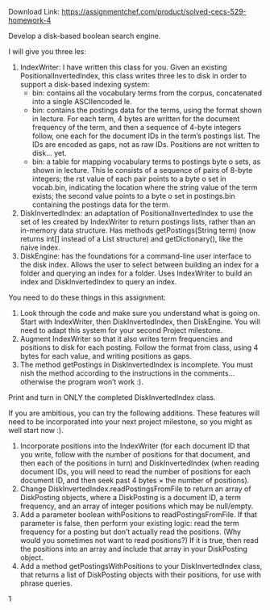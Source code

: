 Download Link: https://assignmentchef.com/product/solved-cecs-529-homework-4
<br>



Develop a disk-based boolean search engine.

I will give you three         les:

<ol>

 <li>IndexWriter: I have written this class for you. Given an existing PositionalInvertedIndex, this class writes three les to disk in order to support a disk-based indexing system:

  <ul>

   <li>bin: contains all the vocabulary terms from the corpus, concatenated into a single ASCIIencoded le.</li>

   <li>bin: contains the postings data for the terms, using the format shown in lecture. For each term, 4 bytes are written for the document frequency of the term, and then a sequence of 4-byte integers follow, one each for the document IDs in the term’s postings list. The IDs are encoded as gaps, not as raw IDs. Positions are not written to disk… yet.</li>

   <li>bin: a table for mapping vocabulary terms to postings byte o sets, as shown in lecture. This le consists of a sequence of pairs of 8-byte integers; the rst value of each pair points to a byte o set in vocab.bin, indicating the location where the string value of the term exists; the second value points to a byte o set in postings.bin containing the postings data for the term.</li>

  </ul></li>

 <li>DiskInvertedIndex: an adaptation of PositionalInvertedIndex to use the set of les created by IndexWriter to return postings lists, rather than an in-memory data structure. Has methods getPostings(String term) (now returns int[] instead of a List structure) and getDictionary(), like the naive index.</li>

 <li>DiskEngine: has the foundations for a command-line user interface to the disk index. Allows the user to select between building an index for a folder and querying an index for a folder. Uses IndexWriter to build an index and DiskInvertedIndex to query an index.</li>

</ol>

You need to do these things in this assignment:

<ol>

 <li>Look through the code and make sure you understand what is going on. Start with IndexWriter, then DiskInvertedIndex, then DiskEngine. You will need to adapt this system for your second Project milestone.</li>

 <li>Augment IndexWriter so that it also writes term frequencies and positions to disk for each posting. Follow the format from class, using 4 bytes for each value, and writing positions as gaps.</li>

 <li>The method getPostings in DiskInvertedIndex is incomplete. You must nish the method according to the instructions in the comments… otherwise the program won’t work :).</li>

</ol>

Print and turn in ONLY the completed DiskInvertedIndex class.

If you are ambitious, you can try the following additions. These features will need to be incorporated into your next project milestone, so you might as well start now :).

<ol>

 <li>Incorporate positions into the IndexWriter (for each document ID that you write, follow with the number of positions for that document, and then each of the positions in turn) and DiskInvertedIndex (when reading document IDs, you will need to read the number of positions for each document ID, and then seek past 4 bytes × the number of positions).</li>

 <li>Change DiskInvertedIndex.readPostingsFromFile to return an array of DiskPosting objects, where a DiskPosting is a document ID, a term frequency, and an array of integer positions which may be null/empty.</li>

 <li>Add a parameter boolean withPositions to readPostingsFromFile. If that parameter is false, then perform your existing logic: read the term frequency for a posting but don’t actually read the positions. (Why would you sometimes not want to read positions?) If it is true, then read the positions into an array and include that array in your DiskPosting object.</li>

 <li>Add a method getPostingsWithPositions to your DiskInvertedIndex class, that returns a list of DiskPosting objects with their positions, for use with phrase queries.</li>

</ol>

1